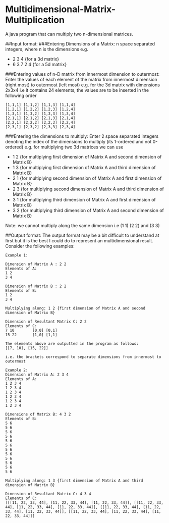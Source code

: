 # Multidimensional-Matrix-Multiplication
A java program that can multiply two n-dimensional matrices.

##Input format:
###Entering Dimensions of a Matrix: 
n space separated integers, where n is the dimensions
e.g. 
* 2 3 4 {for a 3d matrix}
* 6 3 7 2 4 {for a 5d matrix}

###Entering values of n-D matrix from innermost dimension to outermost: 
Enter the values of each element of the matrix from innermost dimension (right most) to outermost (left most)
e.g.
for the 3d matrix with dimensions 2x3x4 i.e it contains 24 elements,
the values are to be inserted in the following order 
```
[1,1,1] [1,1,2] [1,1,3] [1,1,4]
[1,2,1] [1,2,2] [1,2,3] [1,2,4]
[1,3,1] [1,3,2] [1,3,3] [1,3,4]
[2,1,1] [2,1,2] [2,1,3] [2,1,4]
[2,2,1] [2,2,2] [2,2,3] [2,2,4]
[2,3,1] [2,3,2] [2,3,3] [2,3,4]
```

###Entering the dimensions to multiply:
Enter 2 space separated integers denoting the index of the dimensions to multiply (its 1-ordered and not 0-ordered)
e.g.
for multiplying two 3d matrices we can use
* 1 2 {for multiplying first dimension of Matrix A and second dimension of Matrix B}
* 1 3 {for multiplying first dimension of Matrix A and third dimension of Matrix B}
* 2 1 {for multiplying second dimension of Matrix A and first dimension of Matrix B}
* 2 3 {for multiplying second dimension of Matrix A and third dimension of Matrix B}
* 3 1 {for multiplying third dimension of Matrix A and first dimension of Matrix B}
* 3 2 {for multiplying third dimension of Matrix A and second dimension of Matrix B}

Note: we cannot multiply along the same dimension i.e (1 1) (2 2) and (3 3)

##Output format:
The output format may be a bit difficult to understand at first but it is the best I could do to represent an multidimensional result.
Consider the following examples:
```
Example 1:

Dimension of Matrix A : 2 2
Elements of A:
1 2 
3 4

Dimension of Matrix B : 2 2
Elements of B:
1 2
3 4

Multiplying along: 1 2 {first dimension of Matrix A and second dimension of Matrix B}

Dimension of Resultant Matrix C: 2 2
Elements of C:
7 10        [0,0] [0,1]
15 22       [1,0] [1,1]

The elements above are outputted in the program as follows:
[[7, 10], [15, 22]]

i.e. the brackets correspond to separate dimensions from innermost to outermost
```
```
Example 2:
Dimension of Matrix A: 2 3 4
Elements of A:
1 2 3 4
1 2 3 4
1 2 3 4
1 2 3 4
1 2 3 4
1 2 3 4

Dimensions of Matrix B: 4 3 2
Elements of B:
5 6
5 6
5 6
5 6
5 6
5 6
5 6
5 6
5 6
5 6
5 6
5 6

Multiplying along: 1 3 {first dimension of Matrix A and third dimension of Matrix B}

Dimension of Resultant Matrix C: 4 3 4
Elements of C:
[[[11, 22, 33, 44], [11, 22, 33, 44], [11, 22, 33, 44]], [[11, 22, 33, 44], [11, 22, 33, 44], [11, 22, 33, 44]], [[11, 22, 33, 44], [11, 22, 33, 44], [11, 22, 33, 44]], [[11, 22, 33, 44], [11, 22, 33, 44], [11, 22, 33, 44]]]
```
